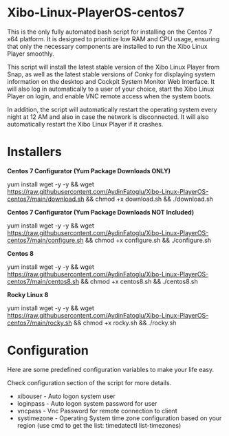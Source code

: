 # Xibo-Linux-PlayerOS-centos7

This is the only fully automated bash script for installing on the Centos 7 x64 platform. It is designed to prioritize low RAM and CPU usage, ensuring that only the necessary components are installed to run the Xibo Linux Player smoothly.

This script will install the latest stable version of the Xibo Linux Player from Snap, as well as the latest stable versions of Conky for displaying system information on the desktop and Cockpit System Monitor Web Interface. It will also log in automatically to a user of your choice, start the Xibo Linux Player on login, and enable VNC remote access when the system boots.

In addition, the script will automatically restart the operating system every night at 12 AM and also in case the network is disconnected. It will also automatically restart the Xibo Linux Player if it crashes.



# Installers

**Centos 7 Configurator (Yum Package Downloads ONLY)**

yum install wget -y -y && wget https://raw.githubusercontent.com/AydinFatoglu/Xibo-Linux-PlayerOS-centos7/main/download.sh && chmod +x download.sh && ./download.sh

**Centos 7 Configurator (Yum Package Downloads NOT Included)**

yum install wget -y -y && wget https://raw.githubusercontent.com/AydinFatoglu/Xibo-Linux-PlayerOS-centos7/main/configure.sh && chmod +x configure.sh && ./configure.sh

**Centos 8**

yum install wget -y -y && wget https://raw.githubusercontent.com/AydinFatoglu/Xibo-Linux-PlayerOS-centos7/main/centos8.sh && chmod +x centos8.sh && ./centos8.sh

**Rocky Linux 8**

yum install wget -y -y && wget https://raw.githubusercontent.com/AydinFatoglu/Xibo-Linux-PlayerOS-centos7/main/rocky.sh && chmod +x rocky.sh && ./rocky.sh


# Configuration

Here are some predefined configuration variables to make your life easy.

Check configuration section of the script for more details.

- xibouser - Auto logon system user
- loginpass - Auto logon system password for user
- vncpass - Vnc Password for remote connection to client
- systimezone - Operating System time zone configuration based on your region (use cmd to get the list: timedatectl list-timezones)


